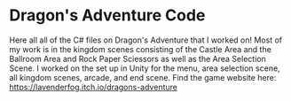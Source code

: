 # Dragon's Adventure Code
Here all all of the C# files on Dragon's Adventure that I worked on! Most of my work is in the kingdom scenes consisting of the Castle Area and the Ballroom Area and Rock Paper Sciessors as well as the Area Selection Scene. I worked on the set up in Unity for the menu, area selection scene, all kingdom scenes, arcade, and end scene. Find the game website here: https://lavenderfog.itch.io/dragons-adventure
